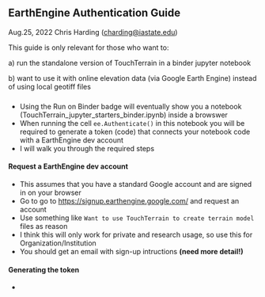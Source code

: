 ## EarthEngine Authentication Guide
Aug.25, 2022
Chris Harding (charding@iastate.edu)

This guide is only relevant for those who want to:

a) run the standalone version of TouchTerrain in a binder jupyter notebook

b) want to use it with online elevation data (via Google Earth Engine) instead of using local geotiff files

<div>
  
### 
- Using the Run on Binder badge will eventually show you a notebook (TouchTerrain_jupyter_starters_binder.ipynb) inside a browswer
- When running the cell `ee.Authenticate()` in this notebook you will be required to generate a token (code) that connects your notebook code with a EarthEngine dev account
- I will walk you through the required steps
  
  
#### Request a EarthEngine dev account
- This assumes that you have a standard Google account and are signed in on your browser
- Go to go to https://signup.earthengine.google.com/ and request an account
- Use something like `Want to use TouchTerrain to create terrain model` files as reason
- I think this will only work for private and research usage, so use this for Organization/Institution
- You should get an email with sign-up intructions __(need more detail!)__
  
#### Generating the token
- 
